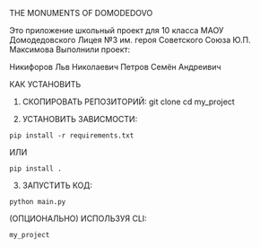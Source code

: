 THE MONUMENTS OF DOMODEDOVO

Это приложение школьный проект для 10 класса МАОУ Домодедовского Лицея №3 им. героя Советского Союза Ю.П. Максимова
Выполнили проект:

Никифоров Льв Николаевич
Петров Семён Андреивич


КАК УСТАНОВИТЬ

1. СКОПИРОВАТЬ РЕПОЗИТОРИЙ:
   git clone <your-repo-url>
   cd my_project

2. УСТАНОВИТЬ ЗАВИСМОСТИ:
```
pip install -r requirements.txt
```
ИЛИ
```
pip install .
```
3. ЗАПУСТИТЬ КОД:
```
python main.py
```
(ОПЦИОНАЛЬНО) ИСПОЛЬЗУЯ CLI:
```
my_project
```
